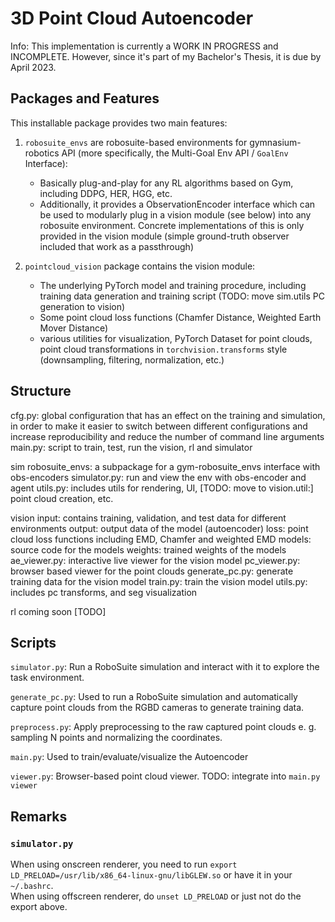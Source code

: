 # 3D Point Cloud Autoencoder

Info: This implementation is currently a WORK IN PROGRESS and INCOMPLETE. However, since it's part of my Bachelor's Thesis, it is due by April 2023.

## Packages and Features

This installable package provides two main features:

1. `robosuite_envs` are robosuite-based environments for gymnasium-robotics API (more specifically, the Multi-Goal Env API / `GoalEnv` Interface):
    - Basically plug-and-play for any RL algorithms based on Gym, including DDPG, HER, HGG, etc.
    - Additionally, it provides a ObservationEncoder interface which can be used to modularly plug in a vision module (see below) into any robosuite environment. Concrete implementations of this is only provided in the vision module (simple ground-truth observer included that work as a passthrough)

2. `pointcloud_vision` package contains the vision module:
    - The underlying PyTorch model and training procedure, including training data generation and training script (TODO: move sim.utils PC generation to vision)
    - Some point cloud loss functions (Chamfer Distance, Weighted Earth Mover Distance)
    - various utilities for visualization, PyTorch Dataset for point clouds, point cloud transformations in `torchvision.transforms` style (downsampling, filtering, normalization, etc.)
    
## Structure

cfg.py: global configuration that has an effect on the training and simulation, in order to make it easier to switch between different configurations and increase reproducibility and reduce the number of command line arguments
main.py: script to train, test, run the vision, rl and simulator

sim
    robosuite_envs: a subpackage for a gym-robosuite_envs interface with obs-encoders
    simulator.py: run and view the env with obs-encoder and agent
    utils.py: includes utils for rendering, UI, [TODO: move to vision.util:] point cloud creation, etc.

vision
    input: contains training, validation, and test data for different environments
    output: output data of the model (autoencoder)
    loss: point cloud loss functions including EMD, Chamfer and weighted EMD
    models: source code for the models
    weights: trained weights of the models
    ae_viewer.py: interactive live viewer for the vision model
    pc_viewer.py: browser based viewer for the point clouds
    generate_pc.py: generate training data for the vision model
    train.py: train the vision model
    utils.py: includes pc transforms, and seg visualization

rl
    coming soon [TODO]

## Scripts

`simulator.py`: Run a RoboSuite simulation and interact with it to explore the task environment.

`generate_pc.py`: Used to run a RoboSuite simulation and automatically capture point clouds from the RGBD cameras to generate training data.

`preprocess.py`: Apply preprocessing to the raw captured point clouds e. g. sampling N points and normalizing the coordinates.

`main.py`: Used to train/evaluate/visualize the Autoencoder

`viewer.py`: Browser-based point cloud viewer. TODO: integrate into `main.py viewer`


## Remarks

### `simulator.py`
When using onscreen renderer, you need to run `export LD_PRELOAD=/usr/lib/x86_64-linux-gnu/libGLEW.so` or have it in your `~/.bashrc`.  
When using offscreen renderer, do `unset LD_PRELOAD` or just not do the export above.
